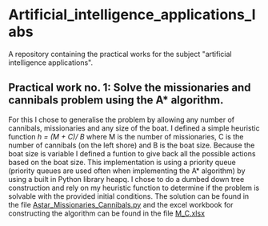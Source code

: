 # Artificial_intelligence_applications_labs
A repository containing the practical works for the subject "artificial intelligence applications".

## Practical work no. 1: Solve the missionaries and cannibals problem using the A* algorithm.
For this I chose to generalise the problem by allowing any number of cannibals, missionaries and any size of the boat. I defined a simple heuristic function *h = (M + C)/ B* where M is the number of missionaries, C is the number of cannibals (on the left shore) and B is the boat size. Because the boat size is variable I defined a funtion to give back all the possible actions based on the boat size. This implementation is using a priority queue (priority queues are used often when implementing the A* algorithm) by using a built in Python library heapq. I chose to do a dumbed down tree construction and rely on my heuristic function to determine if the problem is solvable with the provided initial conditions. The solution can be found in the file [Astar_Missionaries_Cannibals.py](1Missionaries_Cannibals_Astar/Astar_Missionaries_Cannibals.py) and the excel workbook for constructing the algorithm can be found in the file [M_C.xlsx](1Missionaries_Cannibals_Astar/M_C.xlsx)
